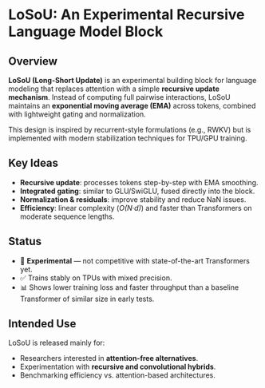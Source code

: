 # LoSoU: An Experimental Recursive Language Model Block

## Overview

**LoSoU (Long-Short Update)** is an experimental building block for language modeling that replaces attention with a simple **recursive update mechanism**.
Instead of computing full pairwise interactions, LoSoU maintains an **exponential moving average (EMA)** across tokens, combined with lightweight gating and normalization.

This design is inspired by recurrent-style formulations (e.g., RWKV) but is implemented with modern stabilization techniques for TPU/GPU training.

## Key Ideas

* **Recursive update**: processes tokens step-by-step with EMA smoothing.
* **Integrated gating**: similar to GLU/SwiGLU, fused directly into the block.
* **Normalization & residuals**: improve stability and reduce NaN issues.
* **Efficiency**: linear complexity (*O(N·d)*) and faster than Transformers on moderate sequence lengths.

## Status

* 🚧 **Experimental** — not competitive with state-of-the-art Transformers yet.
* ✅ Trains stably on TPUs with mixed precision.
* 📊 Shows lower training loss and faster throughput than a baseline Transformer of similar size in early tests.

## Intended Use

LoSoU is released mainly for:

* Researchers interested in **attention-free alternatives**.
* Experimentation with **recursive and convolutional hybrids**.
* Benchmarking efficiency vs. attention-based architectures.

